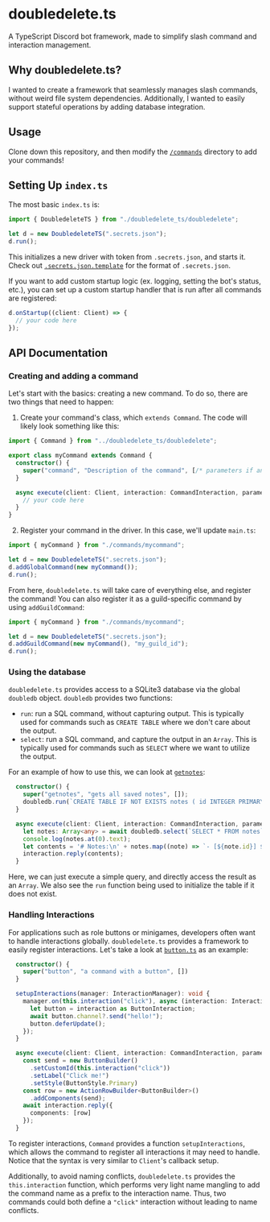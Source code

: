 # doubledelete.ts

A TypeScript Discord bot framework, made to simplify slash command and interaction management.

## Why doubledelete.ts?

I wanted to create a framework that seamlessly manages slash commands, without weird file system dependencies. Additionally, I wanted to easily support stateful operations by adding database integration.

## Usage

Clone down this repository, and then modify the [`/commands`](commands/) directory to add your commands!

## Setting Up `index.ts`

The most basic `index.ts` is:

```typescript
import { DoubledeleteTS } from "./doubledelete_ts/doubledelete";

let d = new DoubledeleteTS(".secrets.json");
d.run();
```

This initializes a new driver with token from `.secrets.json`, and starts it. Check out [`.secrets.json.template`](.secrets.json.template) for the format of `.secrets.json`.

If you want to add custom startup logic (ex. logging, setting the bot's status, etc.), you can set up a custom startup handler that is run after all commands are registered:

```typescript
d.onStartup((client: Client) => {
  // your code here
});
```

## API Documentation

### Creating and adding a command

Let's start with the basics: creating a new command. To do so, there are two things that need to happen:

1. Create your command's class, which `extends Command`. The code will likely look something like this:

```typescript
import { Command } from "../doubledelete_ts/doubledelete";

export class myCommand extends Command {
  constructor() {
    super("command", "Description of the command", [/* parameters if any */]);
  }

  async execute(client: Client, interaction: CommandInteraction, parameters: Map<string, any>) {
    // your code here
  }
}
```

2. Register your command in the driver. In this case, we'll update `main.ts`:

```typescript
import { myCommand } from "./commands/mycommand";

let d = new DoubledeleteTS(".secrets.json");
d.addGlobalCommand(new myCommand());
d.run();
```

From here, `doubledelete.ts` will take care of everything else, and register the command! You can also register it as a guild-specific command by using `addGuildCommand`:

```typescript
import { myCommand } from "./commands/mycommand";

let d = new DoubledeleteTS(".secrets.json");
d.addGuildCommand(new myCommand(), "my_guild_id");
d.run();
```

### Using the database

`doubledelete.ts` provides access to a SQLite3 database via the global `doubledb` object. `doubledb` provides two functions:

- `run`: run a SQL command, without capturing output. This is typically used for commands such as `CREATE TABLE` where we don't care about the output.
- `select`: run a SQL command, and capture the output in an `Array`. This is typically used for commands such as `SELECT` where we want to utilize the output.

For an example of how to use this, we can look at [`getnotes`](./commands/getnotes.ts):

```typescript
  constructor() {
    super("getnotes", "gets all saved notes", []);
    doubledb.run(`CREATE TABLE IF NOT EXISTS notes ( id INTEGER PRIMARY KEY AUTOINCREMENT, text VARCHAR(256) )`)
  }

  async execute(client: Client, interaction: CommandInteraction, parameters: Map<string, any>) {
    let notes: Array<any> = await doubledb.select(`SELECT * FROM notes`);
    console.log(notes.at(0).text);
    let contents = '# Notes:\n' + notes.map((note) => `- [${note.id}] ${note.text}`).reduce((a, b) => a + '\n' + b, '');
    interaction.reply(contents);
  }
```

Here, we can just execute a simple query, and directly access the result as an `Array`. We also see the `run` function being used to initialize the table if it does not exist.

### Handling Interactions

For applications such as role buttons or minigames, developers often want to handle interactions globally. `doubledelete.ts` provides a framework to easily register interactions. Let's take a look at [`button.ts`](./commands/button.ts) as an example:

```typescript
  constructor() {
    super("button", "a command with a button", [])
  }

  setupInteractions(manager: InteractionManager): void {
    manager.on(this.interaction("click"), async (interaction: Interaction) => {
      let button = interaction as ButtonInteraction;
      await button.channel?.send("hello!");
      button.deferUpdate();
    });
  }

  async execute(client: Client, interaction: CommandInteraction, parameters: Map<string, any>) {
    const send = new ButtonBuilder()
      .setCustomId(this.interaction("click"))
      .setLabel("Click me!")
      .setStyle(ButtonStyle.Primary)
    const row = new ActionRowBuilder<ButtonBuilder>()
      .addComponents(send);
    await interaction.reply({
      components: [row]
    });
  }
```

To register interactions, `Command` provides a function `setupInteractions`, which allows the command to register all interactions it may need to handle. Notice that the syntax is very similar to `Client`'s callback setup.

Additionally, to avoid naming conflicts, `doubledelete.ts` provides the `this.interaction` function, which performs very light name mangling to add the command name as a prefix to the interaction name. Thus, two commands could both define a `"click"` interaction without leading to name conflicts.

